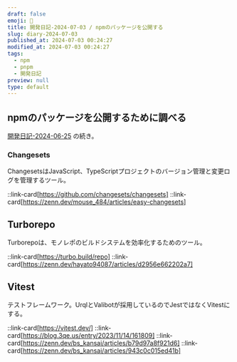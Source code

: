 ```yaml
---
draft: false
emoji: 🐌
title: 開発日記-2024-07-03 / npmのパッケージを公開する
slug: diary-2024-07-03
published_at: 2024-07-03 00:24:27
modified_at: 2024-07-03 00:24:27
tags:
  - npm
  - pnpm
  - 開発日記
preview: null
type: default
---
```


## npmのパッケージを公開するために調べる

[開発日記-2024-06-25](2024-06-25-開発日記.md) の続き。

### Changesets

ChangesetsはJavaScript、TypeScriptプロジェクトのバージョン管理と変更ログを管理するツール。

::link-card[https://github.com/changesets/changesets]
::link-card[https://zenn.dev/mouse_484/articles/easy-changesets]

## Turborepo

Turborepoは、モノレポのビルドシステムを効率化するためのツール。

::link-card[https://turbo.build/repo]
::link-card[https://zenn.dev/hayato94087/articles/d2956e662202a7]

## Vitest

テストフレームワーク。UrqlとValibotが採用しているのでJestではなくVitestにする。

::link-card[https://vitest.dev/]
::link-card[https://blog.3qe.us/entry/2023/11/14/161809]
::link-card[https://zenn.dev/bs_kansai/articles/b79d97a8f921d6]
::link-card[https://zenn.dev/bs_kansai/articles/943c0c015ed41b]
